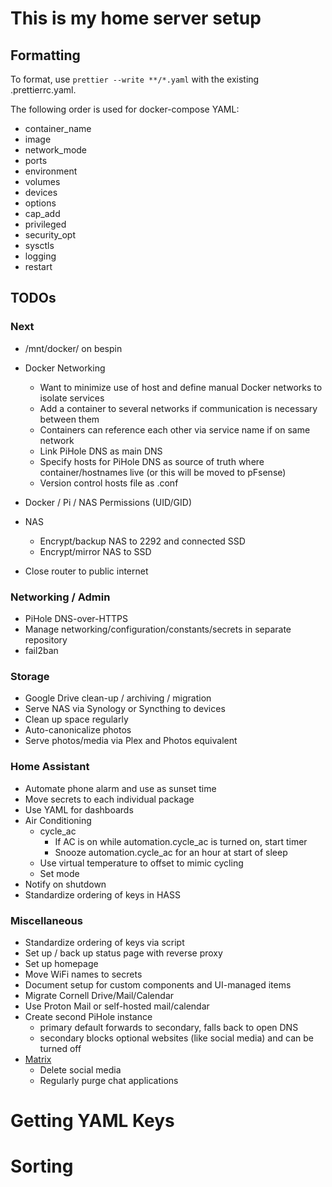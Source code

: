 # This is my home server setup

## Formatting

To format, use `prettier --write **/*.yaml` with the existing .prettierrc.yaml.

The following order is used for docker-compose YAML:

- container_name
- image
- network_mode
- ports
- environment
- volumes
- devices
- options
- cap_add
- privileged
- security_opt
- sysctls
- logging
- restart

## TODOs

### Next

- /mnt/docker/ on bespin
- Docker Networking

  - Want to minimize use of host and define manual Docker networks to isolate
    services
  - Add a container to several networks if communication is necessary between
    them
  - Containers can reference each other via service name if on same network
  - Link PiHole DNS as main DNS
  - Specify hosts for PiHole DNS as source of truth where container/hostnames
    live (or this will be moved to pFsense)
  - Version control hosts file as .conf

- Docker / Pi / NAS Permissions (UID/GID)
- NAS
  - Encrypt/backup NAS to 2292 and connected SSD
  - Encrypt/mirror NAS to SSD
- Close router to public internet

### Networking / Admin

- PiHole DNS-over-HTTPS
- Manage networking/configuration/constants/secrets in separate repository
- fail2ban

### Storage

- Google Drive clean-up / archiving / migration
- Serve NAS via Synology or Syncthing to devices
- Clean up space regularly
- Auto-canonicalize photos
- Serve photos/media via Plex and Photos equivalent

### Home Assistant

- Automate phone alarm and use as sunset time
- Move secrets to each individual package
- Use YAML for dashboards
- Air Conditioning
  - cycle_ac
    - If AC is on while automation.cycle_ac is turned on, start timer
    - Snooze automation.cycle_ac for an hour at start of sleep
  - Use virtual temperature to offset to mimic cycling
  - Set mode
- Notify on shutdown
- Standardize ordering of keys in HASS

### Miscellaneous

- Standardize ordering of keys via script
- Set up / back up status page with reverse proxy
- Set up homepage
- Move WiFi names to secrets
- Document setup for custom components and UI-managed items
- Migrate Cornell Drive/Mail/Calendar
- Use Proton Mail or self-hosted mail/calendar
- Create second PiHole instance
  - primary default forwards to secondary, falls back to open DNS
  - secondary blocks optional websites (like social media) and can be turned off
- [Matrix](https://github.com/spantaleev/matrix-docker-ansible-deploy/blob/master/docs/README.md)
  - Delete social media
  - Regularly purge chat applications

# Getting YAML Keys

<!-- yq '.. | select((tag == "!!map" or tag == "!!seq") | not) | path | .[]' | sort | uniq -->

# Sorting

<!-- sed 's/key/slug/' | yq 'sort_keys(..)' | s/slug/key/' -->
